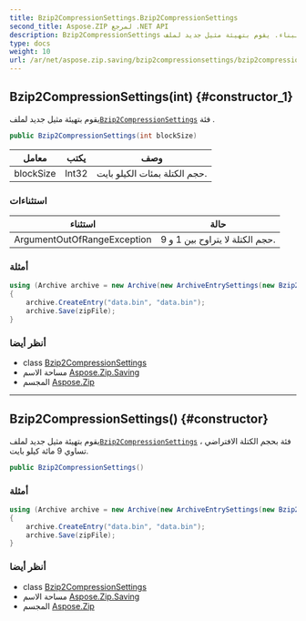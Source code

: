 ```yaml
---
title: Bzip2CompressionSettings.Bzip2CompressionSettings
second_title: Aspose.ZIP لمرجع .NET API
description: Bzip2CompressionSettings البناء. يقوم بتهيئة مثيل جديد لملفBzip2CompressionSettings فئة .
type: docs
weight: 10
url: /ar/net/aspose.zip.saving/bzip2compressionsettings/bzip2compressionsettings/
---
```

## Bzip2CompressionSettings(int) {#constructor_1}

يقوم بتهيئة مثيل جديد لملف[`Bzip2CompressionSettings`](../) فئة .

```csharp
public Bzip2CompressionSettings(int blockSize)
```

| معامل | يكتب | وصف |
| --- | --- | --- |
| blockSize | Int32 | حجم الكتلة بمئات الكيلو بايت. |

### استثناءات

| استثناء | حالة |
| --- | --- |
| ArgumentOutOfRangeException | حجم الكتلة لا يتراوح بين 1 و 9. |

### أمثلة

```csharp
using (Archive archive = new Archive(new ArchiveEntrySettings(new Bzip2CompressionSettings(1))))
{
    archive.CreateEntry("data.bin", "data.bin");
    archive.Save(zipFile);
}
```

### أنظر أيضا

* class [Bzip2CompressionSettings](../)
* مساحة الاسم [Aspose.Zip.Saving](../../bzip2compressionsettings/)
* المجسم [Aspose.Zip](../../../)

---

## Bzip2CompressionSettings() {#constructor}

يقوم بتهيئة مثيل جديد لملف[`Bzip2CompressionSettings`](../) فئة بحجم الكتلة الافتراضي ، تساوي 9 مائة كيلو بايت.

```csharp
public Bzip2CompressionSettings()
```

### أمثلة

```csharp
using (Archive archive = new Archive(new ArchiveEntrySettings(new Bzip2CompressionSettings())))
{
    archive.CreateEntry("data.bin", "data.bin");
    archive.Save(zipFile);
}
```

### أنظر أيضا

* class [Bzip2CompressionSettings](../)
* مساحة الاسم [Aspose.Zip.Saving](../../bzip2compressionsettings/)
* المجسم [Aspose.Zip](../../../)


